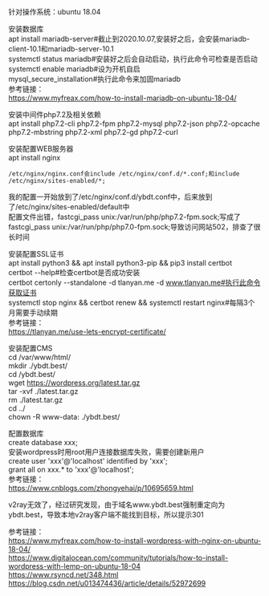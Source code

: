 针对操作系统：ubuntu 18.04

安装数据库  
apt install mariadb-server#截止到2020.10.07,安装好之后，会安装mariadb-client-10.1和mariadb-server-10.1  
systemctl status mariadb#安装好之后会自动启动，执行此命令可检查是否启动  
systemctl enable mariadb#设为开机自启  
mysql_secure_installation#执行此命令来加固mariadb  
参考链接：  
https://www.myfreax.com/how-to-install-mariadb-on-ubuntu-18-04/

安装中间件php7.2及相关依赖  
apt install php7.2-cli php7.2-fpm php7.2-mysql php7.2-json php7.2-opcache php7.2-mbstring php7.2-xml php7.2-gd php7.2-curl

安装配置WEB服务器  
apt install nginx  
```
/etc/nginx/nginx.conf会include /etc/nginx/conf.d/*.conf;和include /etc/nginx/sites-enabled/*; 
```
我的配置一开始放到了/etc/nginx/conf.d/ybdt.conf中，后来放到了/etc/nginx/sites-enabled/default中  
配置文件出错，fastcgi_pass unix:/var/run/php/php7.2-fpm.sock;写成了fastcgi_pass unix:/var/run/php/php7.0-fpm.sock;导致访问网站502，排查了很长时间

安装配置SSL证书  
apt install python3 && apt install python3-pip && pip3 install certbot  
certbot --help#检查certbot是否成功安装  
certbot certonly --standalone -d tlanyan.me -d www.tlanyan.me#执行此命令获取证书  
systemctl stop nginx && certbot renew && systemctl restart nginx#每隔3个月需要手动续期  
参考链接：  
https://tlanyan.me/use-lets-encrypt-certificate/

安装配置CMS  
cd /var/www/html/  
mkdir ./ybdt.best/  
cd /ybdt.best/  
wget https://wordpress.org/latest.tar.gz  
tar -xvf ./latest.tar.gz  
rm ./latest.tar.gz  
cd ../  
chown -R www-data: ./ybdt.best/

配置数据库  
create database xxx;  
安装wordpress时用root用户连接数据库失败，需要创建新用户  
create user 'xxx'@'localhost' identified by 'xxx';  
grant all on xxx.* to 'xxx'@'localhost';  
参考链接：  
https://www.cnblogs.com/zhongyehai/p/10695659.html

v2ray无效了，经过研究发现，由于域名www.ybdt.best强制重定向为ybdt.best，导致本地v2ray客户端不能找到目标，所以提示301  

参考链接：  
https://www.myfreax.com/how-to-install-wordpress-with-nginx-on-ubuntu-18-04/  
https://www.digitalocean.com/community/tutorials/how-to-install-wordpress-with-lemp-on-ubuntu-18-04  
https://www.rsyncd.net/348.html  
https://blog.csdn.net/u013474436/article/details/52972699
